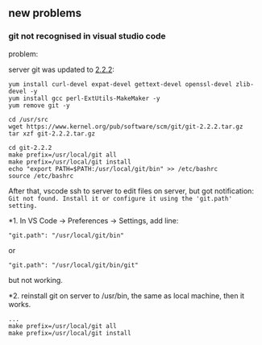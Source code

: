 ## new problems

### git not recognised in visual studio code
problem: 

server git was updated to [2.2.2](https://oracle-base.com/articles/linux/git-2-installation-on-linux):
```
yum install curl-devel expat-devel gettext-devel openssl-devel zlib-devel -y
yum install gcc perl-ExtUtils-MakeMaker -y
yum remove git -y

cd /usr/src
wget https://www.kernel.org/pub/software/scm/git/git-2.2.2.tar.gz
tar xzf git-2.2.2.tar.gz

cd git-2.2.2
make prefix=/usr/local/git all
make prefix=/usr/local/git install
echo "export PATH=$PATH:/usr/local/git/bin" >> /etc/bashrc
source /etc/bashrc
```
After that, vscode ssh to server to edit files on server, but got notification: 
`Git not found. Install it or configure it using the 'git.path' setting.`

*1. In VS Code -> Preferences -> Settings, add line: 
```
"git.path": "/usr/local/git/bin"
```
or 
```
"git.path": "/usr/local/git/bin/git"
```
but not working.

*2. reinstall git on server to /usr/bin, the same as local machine, then it works.
```
...
make prefix=/usr/local/git all
make prefix=/usr/local/git install
```

